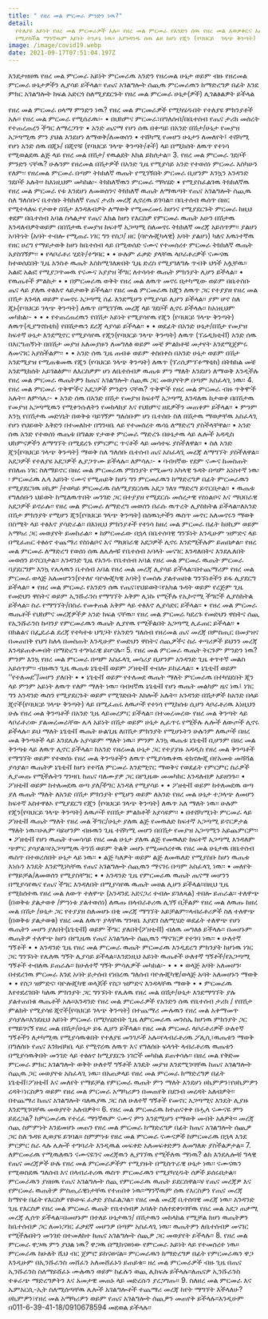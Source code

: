 ```yaml
---
title: " የዘረ መል ምርመራ ምንድን ነዉ?"
detail:
  የተለያዩ አይነት የዘረ መል ምርመራዎች አሉ፡፡ የዘረ መል ምርመራ የአንድን ሰዉ የዘረ መል አወቃቀርና አሰራር ለማየት
  የሚያስችል ማንኛዉም አይነት ትንታኔ ነዉ፡፡ እያንዳንዱ ሰዉ ልዩ ከሆነ የጂን (የባህርይ  ገላጭ ቅንጣት) ስብስብ ጋር ይወለዳል፡፡ አንዳንድ ጊዜ የሰዎች ጂን(የባህርይ ገላጭ ቅንጣት) መለወጥ በሽታ ወይም የዉልደት ችግር ያስከትላል፡፡
image: /image/covid19.webp
date: 2021-09-17T07:51:04.197Z
---
```


እንደታዘዘዉ የዘረ መል ምርመራ አይነት ምርመራዉ አንድን የዘረመል ሁኔታ ወይም ብዙ የዘረመል ምርመራ ሁኔታዎችን ሊያሳይ ይችላል፡፡ የጤና አገልግሎት ሰጪዉ ምርመራዉን ከማድረግዎ በፊት እንደ ምክር አገልግሎት ክፍል አድርጎ ስለሚያደርጉት የዘረ መል ምርመራ ሁኔታ(ዎች) ሊገልፅልዎት ይችላል

የዘረ መል ምርመራ ዐላማ ምንድን ነዉ? የዘረ መል ምርመራዎች የሚካሄዱበት የተለያዩ ምክንያቶች አሉ፡፡ የዘረ መል ምርመራ የሚሰራዉ፡- • በህክምና ምርመራ፣በግለሰብ/በቤተሰብ የጤና ታሪክ መሰረት የተጠረጠረን ችግር ለማረጋገጥ • አንድ ጤናማ የሆነ ሰዉ በቀጣይ በአንድ በሽታ/ሁኔታ የመያዝ አጋጣሚዉ ምን ያህል እንደሆነ ለማወቅ/ለመወሰን • ተሸካሚ የመሆን ሁኔታን ለመለየት፤ ተሸካሚ የሆነ አንድ ሰዉ በጂኑ/ በጂኖቹ (የባህርይ ገላጭ ቅንጣት/ቶች) ላይ በሚከሰት ለዉጥ የተነሳ የሚወልደዉ ልጅ ላይ የዘረ መል በሽታ/ የዉልደት እክል ይከሰታል፡፡ 3. የዘረ መል ምርመራ ገደቦች ምንድን ናቸዉ? ሁሉንም የዘረመል በሽታዎች በአንድ ጊዜ የሚያሳይ አንድ የተወሰነ ምርመራ እስካሁን የለም፡፡ የዘረመል ምርመራ በጣም ትክክለኛ ዉጤት የሚገኝበት ምርመራ ቢሆንም እንኳን አንዳንድ ገደቦች አሉት፡፡ ከእነዚህም መካከል፡- ትክክለኛዉን ምርመራ ማካሄድ • የሚያስፈልገዉ ትክክለኛዉ የዘረ መል ምርመራ የቱ እንደሆነ ለመወሰንና ትክክለኛ ዉጤት ለማዉጣት የጤና አገልግሎት ሰጪዉ ስለ ግለሰቡና ቤተሰቡ ትክክለኛ የጤና ታሪክ መረጃ ሊኖረዉ ይገባል፡፡ በቤተሰብ ዉሰጥ በዘር የሚተላለፍ የታወቀ በሽታ እንዳለብዎት ለማወቅ የሚመረመሩ ከሆነና የሚያደርጉት ምርመራ ከዚህ ቀደም በቤተሰብ አባል ስላልታየ የጤና እክል ከሆነ የእርስዎ የምርመራ ዉጤት አሁን በሽታዉ እንዳለብዎትወይም በበሽታዉ የመያዝ ከፍተኛ አጋጣሚ ስለመኖሩ ትክክለኛ መረጃ አይሰጥም፡፡ ያልሆነ አባትነት (አባት ተብሎ የሚጠራ ነገር ግን የስጋ/ ዘር (ባዮሎጂካላዊ) አባት ያልሆነ) ካለና እዉነተኛዉ የዘር ሀረግ የማይታወቅ ከሆነ ከቤተሰብ ላይ በሚወሰድ ናሙና የተመሰረተ ምርመራ ትክክለኛ ዉጤት አያስገኝም፡፡ • የላቦራቶሪ ሂደት/ተግባር • • ሁሉም ፈቃድ ያላቸዉ ላቦራቶሪዎች ናሙናዉ ከተወሰደበት ጊዜ አንስቶ ዉጤት እስከሚገለጽበት ጊዜ ድረስ የሚያገለግሉ ጥብቅ ህጎች አሏቸዉ፡፡ አልፎ አልፎ የሚያጋጥመዉ የናሙና አያያዝ ችግር ለተሳሳተ ዉጤት ምክንያት ሊሆን ይችላል፡፡ • የዉጤቶች ምልከታ • • በምርመራዉ ወቅት የዘረ መል ለዉጥ መኖሩ በታካሚው ወይም በቤተሰቡ ጤና ላይ ያለዉ ተፅእኖ ላይታወቅ ይችላል፡፡ የዘረ መል ምርመራዉ ከጂን ለዉጥ ጋር የተያያዘ የዘረ መል በሽታ እንዳለ ወይም የመኖሩ አጋጣሚ ሰፊ እንደሚሆን የሚያሳይ ሊሆን ይችላል፡፡ ያም ሆኖ ስለ ጂኑ(የባህርይ ገላጭ ቅንጣት) ለዉጥ በሚገኘዉ መረጃ ላይ ገደቦች ሊኖሩ ይችላሉ፡፡ ከአነዚህም መካከል፡- • • • የተጠረጠረዉን የበሽታ አይነት የሚያሳየዉ የጂን (የባህርይ ገላጭ ቅንጣት) ለዉጥ(ዲያግኖስቲክ) የበሽታዉን ደረጃ ላያሳይ ይችላል፡፡ • • ወደፊት በአንድ ሁኔታ/በሽታ የመያዝ ከፍተኛ ሁኔታ እንደሚኖር የሚያሳየዉ የጂን(የባህርይ ገላጭ ቅንጣት) ለዉጥ (ፕሬዲክቲቭ) አንድ ሰዉ በእርግጠኝነት በበሽታ መያዝ አለመያዙን ለመግለፅ ወይም መቼ ምልክቶቹ መታየት እንደሚጀምሩ ለመናገር አያስችልም፡፡ • • አንድ ሰዉ ጊዜ ጠብቆ ወይም ቀስበቀስ በአንድ ሁኔታ ወይም በሽታ አንደሚያዝ የሚጠቁመዉ የጂን (የባህርይ ገላጭ ቅንጣት) ለዉጥ (ፕሪሲምፕቶማቲክ) በትክክል መቼ አንደሚከሰት አይገልፅም፡፡ ለእርስዎም ሆነ ለቤተሰብዎ ዉጤቱ ምን ማለት እንደሆነ ለማወቅ እንዲችሉ የዘረ መል ምርመራ ዉጤትዎን ከጤና አገልግሎት ሰጪዉ ጋር መወያየትዎ በጣም አስፈላጊ ነዉ፡፡ 4. የዘረ መል ምርመራ ጥቅሞችና አደጋዎች ምንድን ናቸዉ? ጥቅሞች የዘረ መል ምርመራ ብዙ ጥቅሞች አሉት፡፡ ለምሳሌ፡- • አንድ ሰዉ በአንድ በሽታ የመያዝ ከፍተኛ አጋጣሚ እንዳለዉ ከታወቀ በበሽታዉ የመያዝ አጋጣሚዉን የሚቀንሱለትን የመከላከያ እና የህክምና ዘዴዎችን መጠቀም ይችላል፡፡ • ምንም እንኳ የበሽታዉ መድሃኒት በወቅቱ ባይገኝም ግለሰቡም ሆነ ቤተሰቡ ስለ በሽታዉ ማወቃቸዉ አስፈላጊ የሆነ የህይወት እቅድን በተመለከተ በግንዛቤ ላይ የተመሰረተ ዉሳኔ ለማድረግ ያስችላቸዋል፡፡ • አንድ ሰዉ አንድ የተወሰነ ዉጤቱ በግልጽ የታወቀ ምርመራ ማድረጉ በሁኔታዉ ላይ ሌሎች አዳዲስ ህክምናዎችን ለማግኘት በሚደረጉ የምርምር ጥናቶች ላይ መሳተፍ ያስችለዋል፡፡ • ስለ አንድ ጂን(የባህርይ ገላጭ ቅንጣት) ማወቅ ስለ ግለሰቡ ቤተሰብ ጤና አስፈላጊ መረጃ ለማግኘት ያስችለዋል፡፡ አደጋዎች የተለያዩ አደጋዎች ሊያጋጥሙ ይችላሉ፡፡ ለምሳሌ፡- • ባብዛኛው የደም ናሙና ከመስጠት የበለጠ ነገር ስለማይኖር በዘረ መል ምርመራዉ ምክንያት የሚመጣ አካላዊ ጉዳት በጣም አነስተኛ ነዉ፡ ፡ ምርመራዉ ሌላ አይነት ናሙና የሚጠይቅ ከሆነ ግን ምርመራዉን ከማድረግዎ በፊት ምርመራዉን የሚያደርገዉ ሀኪም /ተወካይ ምርመራዉ ስለሚያደርሰዉ አደጋ ገለፃ ማድረግ ይኖርበታል፡፡ • ዉጤቱ የግለሰቡን ህይወት ከሚለዉጥበት መንገድ ጋር በተያያዘ የሚደርሱ መሰረታዊ የስነልቦና እና ማህበራዊ አደጋዎች ይኖራሉ፡፡ የዘረ መል ምርመራ ለማድረግ መወሰን በራሱ ዉጥረት ሊያስከትል ይችላል፡፡ለአንድ በሽታ ምክንያት የሚሆን ጂን(የባህርይ ገላጭ ቅንጣት) በሰዉነታችን ዉስጥ መኖር አለመኖሩን ማወቅ በስሜት ላይ ተፅእኖ ያሳድራል፡፡ በእነዚህ ምክንያቶች የተነሳ ከዘረ መል ምርመራ በፊት ከሀኪም ወይም አማካሪ ጋር መወያየት ይመከራል፡፡ • ከምርመራው በኋላ በቤተሰባዊ ግንኙነት እንዲሁም ዝምድና ላይ በሚፈጠር ተፅዕኖ ተጨማሪ የስነልቦና እና ማህበራዊ አደጋዎች ሊኖሩ እንደሚችሉም ይጠበቃል፡፡ የዘረ መል ምርመራ ለማድረግ የወሰነ ሰዉ ለሌሎቹ የቤተሰብ አባላት መናገር እንዳለበትና እንደሌለበት መወሰን ይኖርበታል፡፡ አንዳንድ ጊዜ የአንዱ የቤተሰብ አባል የዘረ መል ምርመራ ዉጤት ምርመራ ባያደርግም እንኳ የሌላዉን ቤተሰብ አባል የዘረ መል መረጃ ሊያሳይ ይችላል፡፡በተጨማሪም የዘረ መል ምርመራ ወላጅ አለመሆንን(የተለየ ባዮሎጂካዊ አባት) የመሰሉ ያልተጠበቁ ግንኙነቶችን ይፋ ሊያደርግ ይችላል፡፡ • የዘረ መል ምርመራ የአንድን ሰዉ የጤና፣የህይወት፣የአካል ጉዳት ወይም የረጅም ጊዜ የመድህን ዋስትና ወይም ኢንሹራንስ የማግኘት አቅም ሊነኩ የሚችሉ የኢኮኖሚ ችግሮች ሊያስከትል ይችላል፡፡ ስራ የማግኘት/በስራ የመቀጠል አቅም ላይ ተፅእኖ ሊያሳድር ይችላል፡፡ • የዘረ መል ምርመራ ዉጤቶች የህክምና መረጃዎችዎ አንድ ክፍል ናቸዉ፡፡ የዘረ መል ምርመራ ካደረጉ የመድህን ዋስትና ሰጪ የኢንሹራንስ ኩባንያ የምርመራዉን ዉጤት ሊያየዉ የሚችልበት አጋጣሚ ሊፈጠር ይችላል፡፡ • በክልልና በፌዴራል ደረጃ የተካተቱ ህግጋት የአንድን ግለሰብ የዘረመል ጤና መረጃ በምስጢር በመያዝና በመጠበቅ የህግ ከለላ በመስጠት እንዲሁም የመድህን ዋስትና ሰጪዎችና ስራ ቀጣሪዎች ይህንን መረጃ እንዳይጠቀሙበት በማድረግ ተግባራዊ ይሆናሉ፡፡ 5. የዘረ መል ምርመራ ዉጤት ትርጉም ምንድን ነዉ? ምንም እንኳ የዘረ መል ምርመራ በጣም አስፈላጊ መሳሪያ ቢሆንም አንዳንድ ጊዜ ቀጥተኛ መልስ አይሰጥም፡፡ ብዙዉን ጊዜ ዉጤቱ ኔጌቲቭ ወይም ፖዘቲቭ ተብሎ ይከፈላል፡፡ • ኔጌቲቭ ወይም ‘‘የተለመደ’’/መሆን ያለበት • • ኔጌቲቭ ወይም የተለመደ ዉጤት ማለት ምርመራዉ በተካሄደበት ጂን ላይ ምንም አይነት ለዉጥ የለም ማለት ነዉ፡፡ ባብዛኛዉ ኔጌቲቭ የሆነ ዉጤት መልካም ዜና ነዉ፤ ነገር ግን አንዳንድ ዉስን የሚያደርጉት ወይም የሚገድቡት እክሎች አሉት፡፡ አንዳንድ በሽታዎች ከአንድ በላይ ጂኖች(የባህርይ ገላጭ ቅንጣት) ላይ በሚፈጠሩ ለዉጦች የተነሳ የሚከሰቱ ሲሆን ላቦራቶሪዉ እነዚህን ሁሉ የዘረ መል ቅንጣቶች በአንድ ጊዜ ላይመረምር ይችላል፡፡ በተመረመረው የዘረ መል ቅንጣት ላይ ላቦራቶሪው ያልመረመራቸው ሌላ አይነት በሽታ ወይም ሁኔታ ሊፈጥሩ የሚችሉ ሌሎች ለውጦች ሊኖሩ ይችላሉ፡፡ ይህ ማለት ኔጌቲቭ ዉጤት ሁልጊዜ ለበሽታ ምክንያት የሚሆኑትን ሁሉንም ለዉጦች በዘረ መል ቅንጣቶች ላይ እንደሌሉ አያሳይም ማለት ነዉ፡፡ ምንም እንኳ ዉጤቱ ኔጌቲቭ ቢሆንም በዘረ መል ቅንጣቱ ላይ ለዉጥ ሊኖር ይችላል፡፡ ከአንድ የዘረመል ሁኔታ ጋር የተያያዙ አዳዲስ የዘረ መል ቅንጣቶች የማግኘት ወይም የተወሰኑ የዘረ መል ቅንጣቶችን ለዉጥ የሚያሳዉቀዉ ቴክኖሎጂ በየአመቱ መሻሻል ያሳያል፡፡ ዉጤትዎ ኔጌቲቭ ከሆነ የተሻለ ምርመራ እንደሚኖር ማወቅና የወደፊት የምርምር ስራዎች ሊያመጡ የሚችሉትን ግንዛቤ ከጤና ባለሙያዎ ጋር በየጊዜው መመካከር እንዳለብዎ አይዘንጉ፡፡ • ፖዘቲቭ ወይም ከተለመደዉ ወጣ ያለ/ችግር እንዳለ የሚያሳይ • • ፖዘቲቭ ወይም ከተለመደዉ ወጣ ያለ ዉጤት ማለት ለአንድ በሽታ ምክንያት የሚሆን ወይም ለአንድ የዘረ መል ሁኔታ ተጋላጭ ለመሆን ከፍተኛ አስተዋፅኦ የሚያደርግ የጂን (የባህርይ ገላጭ ቅንጣት) ለዉጥ አለ ማለት ነዉ፡፡ ሁሉም የጂን(የባህርይ ገላጭ ቅንጣት) ለዉጦች የበሽታ ምልክቶች አያሳዩም፡፡ • በተሸካሚነት ምርመራ ላይ ፖዘቲቭ ዉጤት ማለት የዘረ መል ችግር/ሁኔታ ያለዉ ልጅ የመዉለድ ከፍተኛ አጋጣሚ ይኖርዎታል ማለት ነዉ፡፡ሁሌም ባይሆንም ብዙዉን ጊዜ ተሸካሚ መሆን በበሽታ የመያዝ አጋጣሚን አይጨምርም፡፡ • ፖዘቲቭ የሆነ ዉጤት ተመሳሳይ የዘረ መል ሁኔታ ያለዉ ልጅ የመዉለድ ከፍተኛ አጋጣሚ እንዳለም ጭምር ያሳያል፡፡የአጋጣሚዉ ትንሽ ወይም ትልቅ መሆኑ የሚመሰረተዉ የዘረ መል ሁኔታዉ በቤተሰብ ዉስጥ በተወረሰበት ሁኔታ ላይ ነዉ፡፡ • ልጅ ካለዎት ወይም ልጅ ለመዉለድ የሚያስቡ ከሆነ ዉጤቱ እነሱን እንዴት እንደሚነካቸዉ የጤና አገልግሎት ሰጪዉን ማናገሩ በጣም አስፈላጊ ነዉ፡፡ • መለየት የማይቻል/ለመወሰን የሚያስቸግር • • አንዳንድ ጊዜ የምርመራዉ ዉጤት ጤናማ መሆንን በሚያሳየዉና የጤና ችግር እንዳለበት በሚያሳየዉ ዉጤት መሀል ሊሆን ይችላል፡፡በዚህ ጊዜ የሚከሰተዉ የዘረ መል ለውጥ ተለዋጭ (አንዳንዴ አደናጋሪ ተብሎ ይገለጻል) ተበሎ ይጠራል፡፡ ተለዋጭ (በወቅቱ ያልታወቀ /ምንነቱ ያልተወሰነ) ለዉጡ በላብራቶሪዉ ሊገኝ ቢችልም የዘረ መል ለዉጡ ከዘረ መል በሽታ /ሁኔታ ጋር የተያያዘ ስለመሆኑ በቂ መረጃ ማግኘት አይቻልም፡፡ላብራቶሪዎች ስለ ተለዋጭ (በወቅቱ ያልታወቁ) የዘረ መል ለዉጥ ያላቸዉ ግንዛቤ እያደገ ስለሚሄድ ወደፊት ተለዋጭ የሆነ ዉጤትን መሆን ያለበት(ኔጌቲቭ) ወይም ችግር ያለበት(ፖዘቲቭ) ብለዉ መግለፅ ይችላሉ፡፡ በመሆኑም ዉጤትዎ ተለዋጭ ከሆነ በየጊዜዉ የጤና አገልግሎት ሰጪዉን ማናገርዎ የተገባ ነዉ፡፡ • ሁለተኛ ግኝቶች • • አንዳንድ ጊዜ የዘረ መል ምርመራ ዉጤት ምርመራዉ እንዲደረግ ምክንያት ከሆነዉ ነገር ጋር ግንኙነት የሌለዉ ግኝት ሊያሳይ ይችላል፡፡እንደነዚህ አይነት ዉጤቶች ሁለተኛ ግኝቶች/የአጋጣሚ ግኝቶች ተብለዉ ይጠራሉ፡፡ ከሁለተኛ ግኝት ምሳሌዎች መካከል፡- • • • ወላጅ አባት አለመሆን፡ በተደረገዉ ምርመራ እንደ አባት ይታሰብ የነበረዉ ግለሰብ ባዮሎጂካዊ/ወላጅ አባት አለመሆኑን ማወቅ • • የስጋ ዝምድና፡ ባዮሎጂካዊ ወላጆች የስጋ ዝምድና እንዳላቸዉ ማወቅ • • ምርመራዉ እየተደረገበት ካለዉ ምክንያት ጋር ግንኙነት የሌለዉ የዘረ መል በሽታ/ሁኔታ እንደማግኘት ያሉ ያልተጠበቁ ዉጤቶች አሉ።አንዳንድ የዘረ መል ምርመራዎች የአንድን ሰዉ የቤተሰብ ታሪክ / የበሽታ ምልክት የሚያሳዩ ጂኖች(የባህርይ ገላጭ ቅንጣት) በተጨማሪ ሙሉዉን የዘረ መል አቀማመጥ ያሳያሉ።እንደዚህ አይነት ምርመራ በሚካሄድበት ጊዜ ለምርመራዉ መንስኤ ከሆነዉ ምክንያት ጋር የማይገናኝ የዘረ መል በሽታ/ሁኔታ ይፋ ሊሆን ይችላል። የዘረ መል ምርመራ ላቦራቶሪዎች ሁለተኛ ግኝቶችን ለታካሚዉ የሚያሳዉቁበት የተለያዩ መንገዶች አሉ።የላብራቶሪዉ ፖሊሲ፣ዉጤቱን ማወቅ በግለሰቡ የጤና እንክብካቤ ላይ የሚኖረዉ ለዉጥ እና የግለሰቡ ፍላጎት ላብራቶሪዉ ዉጤቱን በሚያሳዉቅበት መንገድ ላይ ተፅዕኖ ከሚያደርጉ ነገሮች መካከል ይጠቀሳሉ፡፡ በዘረ መል የቅድመ ምርመራ ምክር አገልግሎት ወቅት ሁለተኛ ግኝቶች እንዴት መያዝ እንደሚገባቸዉ ከጤና አገልግሎት ሰጪዉ ጋር መወያየቱ አስፈላጊ ነዉ፡፡ በአጠቃላይ የዘረ መል ምርመራ ከማድረግዎ በፊት ኔጌቲቭ፣ፖዘቲቭ እና መለየት የማይቻል የምርመራ ዉጤት ምን ማለት እንደሆነ ሀኪምዎን፣የሀኪምዎን ረዳት፣ነርስዎን ወይም የዘረ መል ምርመራ አማካሪዎን በመጠየቅ በደንብ መረዳት አለብዎት፡፡በተጨማሪ ከጤና አገልግሎት ባለዉያዉ ጋር ስለ ሁለተኛ ግኝቶች የመኖር አጋጣሚና እንዴት ሊያዙ እንደሚገባቸዉ መወያየት አለብዎት፡፡ 6. የዘረ መል ምርመራዉ ከተጠናቀቀ በሗላ ናሙናዬ ምን ይደረጋል? ከምርመራዉ የተረፈ ማንኛዉም ናሙና ምን እንደሚሆን የማወቅ መብት አለዎት። መረጃ ሰጪ ስምምነት እንደመሆኑ መጠን የዘረ መል ምርመራ ከማድረግዎ በፊት ከጤና አገልግሎት ሰጪዎ ጋር ስለ ጉዳዩ ሊወያዩ ይገባል። ስምምነቱ የዘረ መል ምርመራ ናሙናዎች ከምርመራዉ በኋላ እንደ ምርምር ስራ ላሉ ሌሎች ተግባራት እንዲዉል መፍቀድ አለመፍቀድዎን ለመግለጽ ያስችልዎታል። 7. ለምርመራዉ የሚዉለዉን ናሙናዬንና መረጃዉን ሊያገኘዉ የሚችለዉ ማነዉ? ልክ እንደሌሎቹ ግላዊ የጤና መረጃዎች ሁሉ የዘረ መል ምርመራዎችም የሚያዙት በሚስጥራዊ ሁኔታ ነዉ፡፡ ናሙናዉን የሚወስደዉ ግለሰብ እና በላብራቶሪዉ ዉስጥ ምርመራዉን የሚያካሂዱት ሰዎች ይሰሩበታል፡፡ምርመራዉን ያዘዘዉ የጤና አገልግሎት ሰጪ የምርመራዉ ዉጤት ይደርሰዋል፡፡v የጤና መረጃዎ እና የምርመራ ዉጤትዎ ምስጢራዊነታቸዉ የተጠበቀ ነዉ፡፡ማንኛዉም ሰዉ የእርስዎን የጤና መረጃ ከማየቱ በፊት የእርስዎ የፁሁፍ ፈቃድ ያስፈልጋል፡፡ የዘረ መል መረጃ ቤተሰባዊ መረጃ ነዉ፡፡ አንዳንድ ጊዜ የእርስዎ የዘረ መል ምርመራ ዉጤት የቤተሰብዎ አባለት ስለተደቀነባቸዉ የዘረ መል አደጋ ጠቃሚ መረጃ ሊሰጥ ይችላል፡፡በመሆኑም በተለይ ሁኔታዉን/ በሽታዉን መከላከል የሚቻል ከሆነ ዉጤትዎን ከቤተሰብዎ ጋር ለመነጋገር ፈቃደኛ መሆንዎ በጣም አስፈላጊ ነዉ፡፡ ዉጤትዎን ለቤተሰብዎ መናገር የሚችሉበትን መንገድ በተመለከተ ከጤና አገልግሎት ሰጪዎ ጋር መወያየት ይችላሉ፡፡ 8. የዘረ መል ምርመራ ዋጋዉ ምን ያህል ነዉ? ዋጋዉ በሚከናወነው የምርመራ አይነት ላይ የተመሰረተ ነዉ። ምርመራዉ ከሁለት ሺህ ብር ጀምሮ ይከናወናል። ምርመራዉን ከማድረግዎ በፊት የምርመራዉን ዋጋ እንዲሁም በኢንሹራንስ መሸፈን አለመሸፈኑን ይጠይቁ፡፡ ዘረ መል ምርመራዎች ብዙ ጊዜ በጤና ኢንሹራንስ ስለማይሸፈኑ ሙሉዉን ወይም ከፊሉን ወጪ ሊከፍሉ ይችላሉ፡፡ለጤናዎ ኢንሹራንስ ተቆራጭ ማድረግዎትን እና አመታዊ መጠኑ ላይ መድረሱን ያረጋግጡ፡፡ 9. ስለዘረ መል ምርመራ እና ኤምአርሲ-ኢት ስለሚሰጣቸዉ ሌሎች አገልግሎቶች ተጨማሪ መረጃ ከየት ማግኘት እችላለሁ? ሀኪምዎን፣የዘረ መል አማካሪዎን ወይም የጤና አገልግሎት ሰጪዎን መጠየቅ ይችላሉ፡፡እንዲሁም በ011-6-39-41-18/0910678594 መደወል ይችላሉ፡፡

<!--EndFragment-->
